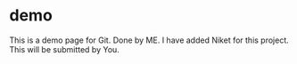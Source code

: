 # demo
This is a demo page for Git.
Done by ME.
I have added Niket for this project.
This will be submitted by You.